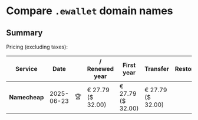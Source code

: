 # Compare `.ewallet` domain names

## Summary

Pricing (excluding taxes):

| Service | Date |  | / Renewed year | First year | Transfer | Restoration |
|--|--|--|--|--|--|--|
| **Namecheap** | 2025-06-23 | 🏆 | € 27.79<br>($ 32.00) | € 27.79<br>($ 32.00) | € 27.79<br>($ 32.00) |  |
